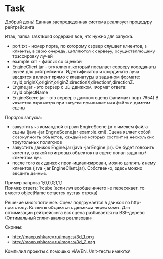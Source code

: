 Task
==============================
Добрый день!
Данная распредеденная система реализует процедуру рейтрейсинга

Итак, папка Task1Build содержит всё, что нужно для запуска.

- port.txt - номер порта, по которому сервер слушает клиентов, а клиенты, в свою очередь, цепляются к серверу, осуществляющему трассировку лучей
- example.xml - файлик со сценкой
- EngineClient.jar - это клиент, который посылает серверу координаты лучей для рэйтрейсинга.
Идентификатор и координаты луча вводятся в клиент прямо с клавиатуры в заданном формате:
rayId;originX,originY,originZ;directionX,directionY,directionZ.
- Engine.jar - это сервер с 3D-движком. Формат ответа: rayId:objectName 
- EngineScene.jar - это сервер с дампом сцены (занимает порт 7654)
В качестве параметра при запуске принимает имя файла с дампом сцены

Порядок запуска:

- запустить из командной строки EngineScene.jar с именем файла сцены (java -jar EngineScene.jar example.xml). 
Сцена являет собой совокупность объектов, каждый из которых состоит из нескольких треугольных полигонов
- запустить движок Engine.jar (java -jar Engine.jar). Он будет говорить клиенту, в какой из игровых объектов на сцене попал заданный клиентом луч.
- после того как движок проинициализирован, можно цеплять к нему клиентов (java -jar EngineClient.jar). Собственно, здесь можно вводить данные.

Пример запроса 1;0,0,0;1,1,1  
Пример ответа: 1:cube (если луч вообще ничего не пересекает, то вместо objectName остается пустая строка)

Решение многопоточное.
Сцена подгружается в движок по http-протоколу.
Клиенты общаются с движком через сокет.
Для оптимизации рейтрейсинга вся сцена разбивается на BSP-дерево. (Оптимальный сплит-анализ реализован)

Скрины:
- http://maxpushkarev.ru/images/3d_1.png
- http://maxpushkarev.ru/images/3d_2.png

Компилил проекты с помошью MAVEN.
Unit-тесты имеются
